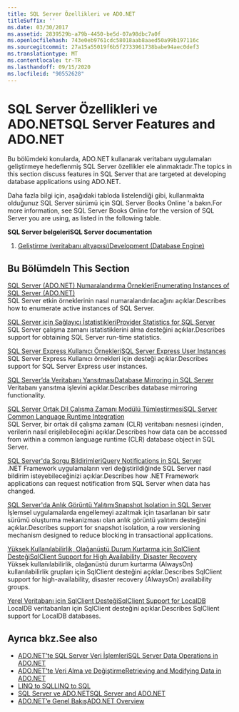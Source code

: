 ```yaml
---
title: SQL Server Özellikleri ve ADO.NET
titleSuffix: ''
ms.date: 03/30/2017
ms.assetid: 2839529b-a79b-4450-be5d-07a98dbc7a0f
ms.openlocfilehash: 743e0eb9761cdc58018aab8aaed50a99b197116c
ms.sourcegitcommit: 27a15a55019f6b5f2733961738babe94aec0def3
ms.translationtype: MT
ms.contentlocale: tr-TR
ms.lasthandoff: 09/15/2020
ms.locfileid: "90552628"
---
```

# <a name="sql-server-features-and-adonet"></a><span data-ttu-id="e6b53-102">SQL Server Özellikleri ve ADO.NET</span><span class="sxs-lookup"><span data-stu-id="e6b53-102">SQL Server Features and ADO.NET</span></span>
<span data-ttu-id="e6b53-103">Bu bölümdeki konularda, ADO.NET kullanarak veritabanı uygulamaları geliştirmeye hedeflenmiş SQL Server özellikler ele alınmaktadır.</span><span class="sxs-lookup"><span data-stu-id="e6b53-103">The topics in this section discuss features in SQL Server that are targeted at developing database applications using ADO.NET.</span></span>  
  
 <span data-ttu-id="e6b53-104">Daha fazla bilgi için, aşağıdaki tabloda listelendiği gibi, kullanmakta olduğunuz SQL Server sürümü için SQL Server Books Online 'a bakın.</span><span class="sxs-lookup"><span data-stu-id="e6b53-104">For more information, see SQL Server Books Online for the version of SQL Server you are using, as listed in the following table.</span></span>  
  
 <span data-ttu-id="e6b53-105">**SQL Server belgeleri**</span><span class="sxs-lookup"><span data-stu-id="e6b53-105">**SQL Server documentation**</span></span>  
  
1. <span data-ttu-id="e6b53-106">[Geliştirme (veritabanı altyapısı)](/previous-versions/sql/sql-server-2008/bb500155(v=sql.100))</span><span class="sxs-lookup"><span data-stu-id="e6b53-106">[Development (Database Engine)](/previous-versions/sql/sql-server-2008/bb500155(v=sql.100))</span></span>  
  
## <a name="in-this-section"></a><span data-ttu-id="e6b53-107">Bu Bölümde</span><span class="sxs-lookup"><span data-stu-id="e6b53-107">In This Section</span></span>  
 [<span data-ttu-id="e6b53-108">SQL Server (ADO.NET) Numaralandırma Örnekleri</span><span class="sxs-lookup"><span data-stu-id="e6b53-108">Enumerating Instances of SQL Server (ADO.NET)</span></span>](enumerating-instances-of-sql-server.md)  
 <span data-ttu-id="e6b53-109">SQL Server etkin örneklerinin nasıl numaralandırılacağını açıklar.</span><span class="sxs-lookup"><span data-stu-id="e6b53-109">Describes how to enumerate active instances of SQL Server.</span></span>  
  
 [<span data-ttu-id="e6b53-110">SQL Server için Sağlayıcı İstatistikleri</span><span class="sxs-lookup"><span data-stu-id="e6b53-110">Provider Statistics for SQL Server</span></span>](provider-statistics-for-sql-server.md)  
 <span data-ttu-id="e6b53-111">SQL Server çalışma zamanı istatistiklerini alma desteğini açıklar.</span><span class="sxs-lookup"><span data-stu-id="e6b53-111">Describes support for obtaining SQL Server run-time statistics.</span></span>  
  
 [<span data-ttu-id="e6b53-112">SQL Server Express Kullanıcı Örnekleri</span><span class="sxs-lookup"><span data-stu-id="e6b53-112">SQL Server Express User Instances</span></span>](sql-server-express-user-instances.md)  
 <span data-ttu-id="e6b53-113">SQL Server Express Kullanıcı örnekleri için desteği açıklar.</span><span class="sxs-lookup"><span data-stu-id="e6b53-113">Describes support for SQL Server Express user instances.</span></span>  
  
 [<span data-ttu-id="e6b53-114">SQL Server’da Veritabanı Yansıtması</span><span class="sxs-lookup"><span data-stu-id="e6b53-114">Database Mirroring in SQL Server</span></span>](database-mirroring-in-sql-server.md)  
 <span data-ttu-id="e6b53-115">Veritabanı yansıtma işlevini açıklar.</span><span class="sxs-lookup"><span data-stu-id="e6b53-115">Describes database mirroring functionality.</span></span>  
  
 [<span data-ttu-id="e6b53-116">SQL Server Ortak Dil Çalışma Zamanı Modülü Tümleştirmesi</span><span class="sxs-lookup"><span data-stu-id="e6b53-116">SQL Server Common Language Runtime Integration</span></span>](sql-server-common-language-runtime-integration.md)  
 <span data-ttu-id="e6b53-117">SQL Server, bir ortak dil çalışma zamanı (CLR) veritabanı nesnesi içinden, verilerin nasıl erişilebileceğini açıklar.</span><span class="sxs-lookup"><span data-stu-id="e6b53-117">Describes how data can be accessed from within a common language runtime (CLR) database object in SQL Server.</span></span>  
  
 [<span data-ttu-id="e6b53-118">SQL Server'da Sorgu Bildirimleri</span><span class="sxs-lookup"><span data-stu-id="e6b53-118">Query Notifications in SQL Server</span></span>](query-notifications-in-sql-server.md)  
 <span data-ttu-id="e6b53-119">.NET Framework uygulamaların veri değiştirildiğinde SQL Server nasıl bildirim isteyebileceğinizi açıklar.</span><span class="sxs-lookup"><span data-stu-id="e6b53-119">Describes how .NET Framework applications can request notification from SQL Server when data has changed.</span></span>  
  
 [<span data-ttu-id="e6b53-120">SQL Server'da Anlık Görüntü Yalıtımı</span><span class="sxs-lookup"><span data-stu-id="e6b53-120">Snapshot Isolation in SQL Server</span></span>](snapshot-isolation-in-sql-server.md)  
 <span data-ttu-id="e6b53-121">İşlemsel uygulamalarda engellemeyi azaltmak için tasarlanan bir satır sürümü oluşturma mekanizması olan anlık görüntü yalıtımı desteğini açıklar.</span><span class="sxs-lookup"><span data-stu-id="e6b53-121">Describes support for snapshot isolation, a row versioning mechanism designed to reduce blocking in transactional applications.</span></span>  
  
 [<span data-ttu-id="e6b53-122">Yüksek Kullanılabilirlik, Olağanüstü Durum Kurtarma için SqlClient Desteği</span><span class="sxs-lookup"><span data-stu-id="e6b53-122">SqlClient Support for High Availability, Disaster Recovery</span></span>](sqlclient-support-for-high-availability-disaster-recovery.md)  
 <span data-ttu-id="e6b53-123">Yüksek kullanılabilirlik, olağanüstü durum kurtarma (AlwaysOn) kullanılabilirlik grupları için SqlClient desteğini açıklar.</span><span class="sxs-lookup"><span data-stu-id="e6b53-123">Describes SqlClient support for high-availability, disaster recovery (AlwaysOn) availability groups.</span></span>  
  
 [<span data-ttu-id="e6b53-124">Yerel Veritabanı için SqlClient Desteği</span><span class="sxs-lookup"><span data-stu-id="e6b53-124">SqlClient Support for LocalDB</span></span>](sqlclient-support-for-localdb.md)  
 <span data-ttu-id="e6b53-125">LocalDB veritabanları için SqlClient desteğini açıklar.</span><span class="sxs-lookup"><span data-stu-id="e6b53-125">Describes SqlClient support for LocalDB databases.</span></span>  
  
## <a name="see-also"></a><span data-ttu-id="e6b53-126">Ayrıca bkz.</span><span class="sxs-lookup"><span data-stu-id="e6b53-126">See also</span></span>

- [<span data-ttu-id="e6b53-127">ADO.NET’te SQL Server Veri İşlemleri</span><span class="sxs-lookup"><span data-stu-id="e6b53-127">SQL Server Data Operations in ADO.NET</span></span>](sql-server-data-operations.md)
- [<span data-ttu-id="e6b53-128">ADO.NET’te Veri Alma ve Değiştirme</span><span class="sxs-lookup"><span data-stu-id="e6b53-128">Retrieving and Modifying Data in ADO.NET</span></span>](../retrieving-and-modifying-data.md)
- [<span data-ttu-id="e6b53-129">LINQ to SQL</span><span class="sxs-lookup"><span data-stu-id="e6b53-129">LINQ to SQL</span></span>](./linq/index.md)
- [<span data-ttu-id="e6b53-130">SQL Server ve ADO.NET</span><span class="sxs-lookup"><span data-stu-id="e6b53-130">SQL Server and ADO.NET</span></span>](index.md)
- [<span data-ttu-id="e6b53-131">ADO.NET’e Genel Bakış</span><span class="sxs-lookup"><span data-stu-id="e6b53-131">ADO.NET Overview</span></span>](../ado-net-overview.md)
